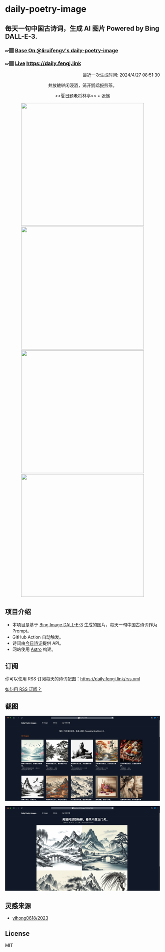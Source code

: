 
# daily-poetry-image

## 每天一句中国古诗词，生成 AI 图片 Powered by Bing DALL-E-3.

### 👉🏽 [Base On @liruifengv's daily-poetry-image](https://github.com/liruifengv/daily-poetry-image)

### 👉🏽 [Live](https://daily.fengj.link) https://daily.fengj.link

<p align="right">
  最近一次生成时间: 2024/4/27 08:51:30
</p>
<p align="center">
井放辘轳闲浸酒，笼开鹦鹉报煎茶。
</p>
<p align="center">
<<夏日题老将林亭>> • 张蠙
</p>
<p align="center">
<img src="https://tse3.mm.bing.net/th/id/OIG4.MXHKxNfjeRkrRXrEQ.30" height="400" width="400" />
<img src="https://tse1.mm.bing.net/th/id/OIG4.4RrSQYDKPXCj4mTVz3RR" height="400" width="400" />
<img src="https://tse2.mm.bing.net/th/id/OIG4.TKK48i0ZzGeWM6vH8328" height="400" width="400" />
<img src="https://tse4.mm.bing.net/th/id/OIG4.lRMlVKf_JH0EmfoGQe4E" height="400" width="400" />
</p>

## 项目介绍

-   本项目是基于 [Bing Image DALL-E-3](https://www.bing.com/images/create) 生成的图片，每天一句中国古诗词作为 Prompt。
-   GitHub Action 自动触发。
-   诗词由[今日诗词](https://www.jinrishici.com/)提供 API。
-   网站使用 [Astro](https://astro.build) 构建。

## 订阅

你可以使用 RSS 订阅每天的诗词配图：https://daily.fengj.link/rss.xml

[如何用 RSS 订阅？](https://zhuanlan.zhihu.com/p/55026716)

## 截图

![图片列表](./screenshots/Snipaste_2023-12-28_21-00-26.png)

![图片详情](./screenshots/Snipaste_2023-12-28_21-00-53.png)

## 灵感来源

-   [yihong0618/2023](https://github.com/yihong0618/2023)

## License

MIT
